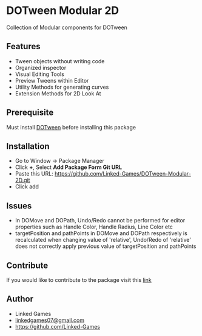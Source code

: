 # DOTween Modular 2D
Collection of Modular components for DOTween

## Features
- Tween objects without writing code
- Organized inspector
- Visual Editing Tools
- Preview Tweens within Editor
- Utility Methods for generating curves
- Extension Methods for 2D Look At

## Prerequisite
Must install [DOTween](https://assetstore.unity.com/packages/tools/animation/dotween-hotween-v2-27676) before installing this package

## Installation
- Go to Window -> Package Manager
- Click **+**, Select **Add Package Form Git URL**
- Paste this URL: https://github.com/Linked-Games/DOTween-Modular-2D.git
- Click add

## Issues
- In DOMove and DOPath, Undo/Redo cannot be performed for editor properties such as Handle Color, Handle Radius, Line Color etc 
- targetPosition and pathPoints in DOMove and DOPath respectively is recalculated when changing value of 'relative', Undo/Redo of 'relative' does not correctly apply previous value of targetPosition and pathPoints 

## Contribute
If you would like to contribute to the package visit this [link](https://github.com/Linked-Games/DOTween-Modular-2D-Development)

## Author
- Linked Games
- linkedgames07@gmail.com
- https://github.com/Linked-Games